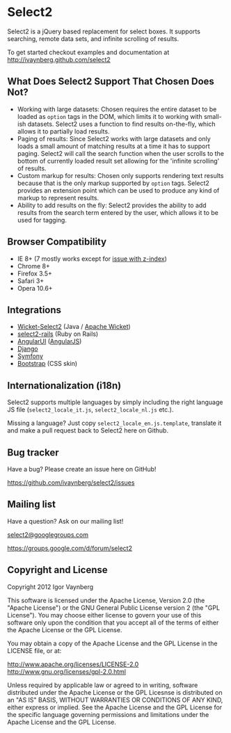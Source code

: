 Select2
=================

Select2 is a jQuery based replacement for select boxes. It supports searching, remote data sets, and infinite scrolling of results.

To get started checkout examples and documentation at http://ivaynberg.github.com/select2

What Does Select2 Support That Chosen Does Not?
-------------------------------------------------

* Working with large datasets: Chosen requires the entire dataset to be loaded as `option` tags in the DOM, which limits
it to working with small-ish datasets. Select2 uses a function to find results on-the-fly, which allows it to partially
load results.
* Paging of results: Since Select2 works with large datasets and only loads a small amount of matching results at a time
it has to support paging. Select2 will call the search function when the user scrolls to the bottom of currently loaded
result set allowing for the 'infinite scrolling' of results.
* Custom markup for results: Chosen only supports rendering text results because that is the only markup supported by
`option` tags. Select2 provides an extension point which can be used to produce any kind of markup to represent results.
* Ability to add results on the fly: Select2 provides the ability to add results from the search term entered by the user, which allows it to be used for
tagging.

Browser Compatibility
--------------------
* IE 8+ (7 mostly works except for [issue with z-index](https://github.com/ivaynberg/select2/issues/37))
* Chrome 8+
* Firefox 3.5+
* Safari 3+
* Opera 10.6+

Integrations
------------

* [Wicket-Select2](https://github.com/ivaynberg/wicket-select2) (Java / [Apache Wicket](http://wicket.apache.org))
* [select2-rails](https://github.com/argerim/select2-rails) (Ruby on Rails)
* [AngularUI](http://angular-ui.github.com/#directives-select2) ([AngularJS](angularjs.org))
* [Django](https://github.com/applegrew/django-select2)
* [Symfony](https://github.com/19Gerhard85/sfSelect2WidgetsPlugin)
* [Bootstrap](https://github.com/t0m/select2-bootstrap-css) (CSS skin)

Internationalization (i18n)
---------------------------

Select2 supports multiple languages by simply including the right
language JS file (`select2_locale_it.js`, `select2_locale_nl.js` etc.).

Missing a language? Just copy `select2_locale_en.js.template`, translate
it and make a pull request back to Select2 here on Github.

Bug tracker
-----------

Have a bug? Please create an issue here on GitHub!

https://github.com/ivaynberg/select2/issues

Mailing list
------------

Have a question? Ask on our mailing list!

select2@googlegroups.com

https://groups.google.com/d/forum/select2


Copyright and License
---------------------

Copyright 2012 Igor Vaynberg

This software is licensed under the Apache License, Version 2.0 (the "Apache License") or the GNU 
General Public License version 2 (the "GPL License"). You may choose either license to govern your 
use of this software only upon the condition that you accept all of the terms of either the Apache 
License or the GPL License. 

You may obtain a copy of the Apache License and the GPL License in the LICENSE file, or at:

http://www.apache.org/licenses/LICENSE-2.0
http://www.gnu.org/licenses/gpl-2.0.html

Unless required by applicable law or agreed to in writing, software distributed under the Apache License 
or the GPL Licesnse is distributed on an "AS IS" BASIS, WITHOUT WARRANTIES OR CONDITIONS OF ANY KIND, 
either express or implied. See the Apache License and the GPL License for the specific language governing 
permissions and limitations under the Apache License and the GPL License.
